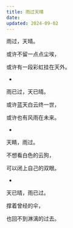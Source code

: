 ```yaml
---
title: 雨过天晴
date: 
updated: 2024-09-02
---
```


雨过，天晴。

或许不留一点点尘埃，

或许有一段彩虹挂在天外。

-

雨已过，天已晴。

或许蓝天白云终一世，

或许也有风雨在未来。

-

天睛，雨过。

不想看白色的云狗，

可以闭上自己的双眼。

-

天已晴，雨已过。

撑着曾经的伞，

也回不到淋漓的过去。
‌‌
